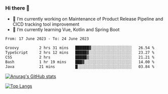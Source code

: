 ### Hi there 👋

- 🔭 I’m currently working on Maintenance of Product Release Pipeline and CICD tracking tool improvement
- 🌱 I’m currently learning Vue, Kotlin and Spring Boot

<!--START_SECTION:waka-->

```txt
From: 17 June 2023 - To: 24 June 2023

Groovy         2 hrs 31 mins   ██████▓░░░░░░░░░░░░░░░░░░   26.54 %
TypeScript     2 hrs 12 mins   █████▓░░░░░░░░░░░░░░░░░░░   23.27 %
CSS            2 hrs           █████▒░░░░░░░░░░░░░░░░░░░   21.21 %
Bash           1 hr 19 mins    ███▓░░░░░░░░░░░░░░░░░░░░░   14.00 %
Java           21 mins         █░░░░░░░░░░░░░░░░░░░░░░░░   03.84 %
```

<!--END_SECTION:waka-->

[![Anurag's GitHub stats](https://github-readme-stats.vercel.app/api?username=yunhao981&show_icons=true&theme=solarized-dark)](https://github.com/anuraghazra/github-readme-stats)

[![Top Langs](https://github-readme-stats.vercel.app/api/top-langs/?username=yunhao981&theme=solarized-dark&layout=compact)](https://github.com/anuraghazra/github-readme-stats)

<!--
**yunhao981/yunhao981** is a ✨ _special_ ✨ repository because its `README.md` (this file) appears on your GitHub profile.

Here are some ideas to get you started:

- 🔭 I’m currently working on Maintenance of Release Pipeline and CICD tracking tool improvement
- 🌱 I’m currently learning Vue, Kotlin and Spring Boot
- 👯 I’m looking to collaborate on ...
- 🤔 I’m looking for help with ...
- 💬 Ask me about ...
- 📫 How to reach me: ...
- 😄 Pronouns: ...
- ⚡ Fun fact: ...
-->


